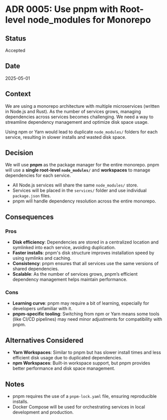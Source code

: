 # ADR 0005: Use pnpm with Root-level node_modules for Monorepo

## Status
Accepted

## Date
2025-05-01

## Context
We are using a monorepo architecture with multiple microservices (written in Node.js and Rust). As the number of services grows, managing dependencies across services becomes challenging. We need a way to streamline dependency management and optimize disk space usage.

Using npm or Yarn would lead to duplicate `node_modules/` folders for each service, resulting in slower installs and wasted disk space.

## Decision
We will use **pnpm** as the package manager for the entire monorepo. pnpm will use a **single root-level `node_modules/`** and **workspaces** to manage dependencies for each service.

- All Node.js services will share the same `node_modules/` store.
- Services will be placed in the `services/` folder and use individual `package.json` files.
- pnpm will handle dependency resolution across the entire monorepo.

## Consequences
### Pros
- **Disk efficiency**: Dependencies are stored in a centralized location and symlinked into each service, avoiding duplication.
- **Faster installs**: pnpm's disk structure improves installation speed by using symlinks and caching.
- **Consistency**: pnpm ensures that all services use the same versions of shared dependencies.
- **Scalable**: As the number of services grows, pnpm’s efficient dependency management helps maintain performance.

### Cons
- **Learning curve**: pnpm may require a bit of learning, especially for developers unfamiliar with it.
- **pnpm-specific tooling**: Switching from npm or Yarn means some tools (like CI/CD pipelines) may need minor adjustments for compatibility with pnpm.
  
## Alternatives Considered
- **Yarn Workspaces**: Similar to pnpm but has slower install times and less efficient disk usage due to duplicated dependencies.
- **npm Workspaces**: Built-in workspace support, but pnpm provides better performance and disk space management.
  
## Notes
- pnpm requires the use of a `pnpm-lock.yaml` file, ensuring reproducible installs.
- Docker Compose will be used for orchestrating services in local development and production.
